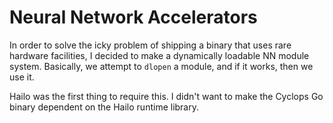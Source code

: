 # Neural Network Accelerators

In order to solve the icky problem of shipping a binary that uses rare hardware
facilities, I decided to make a dynamically loadable NN module system.
Basically, we attempt to `dlopen` a module, and if it works, then we use it.

Hailo was the first thing to require this. I didn't want to make the Cyclops Go
binary dependent on the Hailo runtime library.
